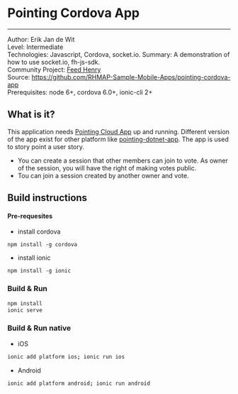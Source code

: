 # Pointing Cordova App 
---------
Author: Erik Jan de Wit   
Level: Intermediate   
Technologies: Javascript, Cordova, socket.io.
Summary: A demonstration of how to use socket.io, fh-js-sdk.   
Community Project: [Feed Henry](http://feedhenry.org)    
Source: https://github.com/RHMAP-Sample-Mobile-Apps/pointing-cordova-app   
Prerequisites: node 6+, cordova 6.0+, ionic-cli 2+   

## What is it?

This application needs [Pointing Cloud App](https://github.com/RHMAP-Sample-Mobile-Apps/pointing-cloud) up and running. 
Different version of the app exist for other platform like [pointing-dotnet-app](https://github.com/RHMAP-Sample-Mobile-Apps/pointing-dotnet-app).
The app is used to story point a user story. 
- You can create a session that other members can join to vote. As owner of the session, you will have the right of making votes public.
- Tou can join a session created by another owner and vote.

## Build instructions

#### Pre-requesites
 * install cordova
```
npm install -g cordova 
```
 * install ionic
 ```
 npm install -g ionic
 ```

### Build & Run
```bash
npm install
ionic serve
```

### Build & Run native
* iOS
```bash
ionic add platform ios; ionic run ios
```
* Android
```bash
ionic add platform android; ionic run android
```
